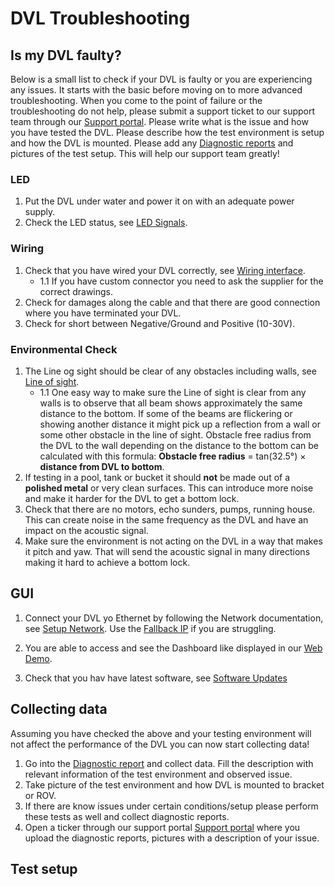 # DVL Troubleshooting

## Is my DVL faulty?

Below is a small list to check if your DVL is faulty or you are experiencing any issues. It starts with the basic before moving on to more advanced troubleshooting. When you come to the point of failure or the troubleshooting do not help, please submit a support ticket to our support team through our [Support portal](https://waterlinked.com/support). Please write what is the issue and how you have tested the DVL. Please describe how the test environment is setup and how the DVL is mounted. Please add any [Diagnostic reports](gui/diagnostic-report.md) and pictures of the test setup. This will help our support team greatly!  

### LED
1. Put the DVL under water and power it on with an adequate power supply.
2. Check the LED status, see [LED Signals](../interfaces#LED-Signals).

### Wiring 
1. Check that you have wired your DVL correctly, see [Wiring interface](../interfaces#wiring-interface).
    - 1.1 If you have custom connector you need to ask the supplier for the correct drawings.
2. Check for damages along the cable and that there are good connection where you have terminated your DVL.
3. Check for short between Negative/Ground and Positive (10-30V).

### Environmental Check
1. The Line og sight should be clear of any obstacles including walls, see [Line of sight](../dvl-a50#line-of-sight).
    - 1.1 One easy way to make sure the Line of sight is clear from any walls is to observe that all beam shows approximately the same distance to the bottom. If some of the beams are flickering or showing another distance it might pick up a reflection from a wall or some other obstacle in the line of sight. Obstacle free radius from the DVL to the wall depending on the distance to the bottom can be calculated with this formula: **Obstacle free radius** = tan(32.5°) × **distance from DVL to bottom**.
2. If testing in a pool, tank or bucket it should **not** be made out of a **polished metal** or very clean surfaces. This can introduce more noise and make it harder for the DVL to get a bottom lock.
3. Check that there are no motors, echo sunders, pumps, running house. This can create noise in the same frequency as the DVL and have an impact on the acoustic signal.
4. Make sure the environment is not acting on the DVL in a way that makes it pitch and yaw. That will send the acoustic signal in many directions making it hard to achieve a bottom lock.    

<!-- <form>
  <label for="rangeInput">Range (0.05 - 125 meters):</label>
  <input type="number" id="rangeInput" name="rangeInput" min="0.05" max="125" step="0.01" required>
  <input type="button" value="Click here to calculate!" onclick="calculateSafetyDistance()">
</form>

<p id="result"></p>

<script>
function calculateSafetyDistance() {
    const range = parseFloat(document.getElementById('rangeInput').value);
    if (range >= 0.05 && range <= 125) {
        const safetyDistance = Math.tan(32.5 * Math.PI / 180) * range;
        document.getElementById('result').innerHTML = 'Obstacle free radius: ' + safetyDistance.toFixed(2) + ' meters';
    } else {
        document.getElementById('result').innerHTML = 'Please enter a valid range between 0.05 and 50.';
    }
}
</script> -->

## GUI
1. Connect your DVL yo Ethernet by following the Network documentation, see [Setup Network](networking.md#networking). Use the [Fallback IP](networking.md#fallback-ip) if you are struggling. 

2. You are able to access and see the Dashboard like displayed in our [Web Demo](https://dvl.demo.waterlinked.com/#/diagnostic).

3. Check that you hav have latest software, see [Software Updates](sw-update.md#software-updates)


## Collecting data
Assuming you have checked the above and your testing environment will not affect the performance of the DVL you can now start collecting data!

1. Go into the [Diagnostic report](https://waterlinked.github.io/dvl/gui/diagnostic-report/) and collect data. Fill the description with relevant information of the test environment and observed issue.
2. Take picture of the test environment and how DVL is mounted to bracket or ROV.
3. If there are know issues under certain conditions/setup please perform these tests as well and collect diagnostic reports.  
4. Open a ticker through our support portal [Support portal](https://waterlinked.com/support) where you upload the diagnostic reports, pictures with a description of your issue. 

## Test setup 